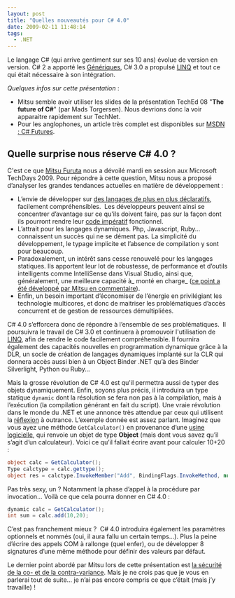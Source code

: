 ```yaml
---
layout: post
title: "Quelles nouveautés pour C# 4.0"
date: 2009-02-11 11:48:14
tags:
  - .NET
---
```


Le langage C# (qui arrive gentiment sur ses 10 ans) évolue de version en version. C# 2 a apporté les [Génériques](http://msdn.microsoft.com/fr-fr/library/512aeb7t(VS.80).aspx), C# 3.0 a propulsé [LINQ](http://msdn.microsoft.com/fr-fr/library/bb397933.aspx) et tout ce qui était nécessaire à son intégration.

_Quelques infos sur cette présentation_ :

 *   Mitsu semble avoir utiliser les slides de la présentation TechEd 08 "**The future of C#**" (par Mads Torgersen). Nous devrions donc la voir apparaitre rapidement sur TechNet.
 *   Pour les anglophones, un article très complet est disponibles sur [MSDN : C# Futures](https://code.msdn.microsoft.com:443/csharpfuture).

## Quelle surprise nous réserve C# 4.0 ?

C'est ce que [Mitsu Furuta](http://blogs.msdn.com/b/mitsufu/) nous a dévoilé mardi en session aux Microsoft TechDays 2009\. Pour répondre à cette question, Mitsu nous a proposé d’analyser les grandes tendances actuelles en matière de développement :

*   L’envie de développer sur [des langages de plus en plus déclaratifs](http://fr.wikipedia.org/wiki/Programmation_d%C3%A9clarative), facilement compréhensibles.  Les développeurs peuvent ainsi se concentrer d’avantage sur ce qu'ils doivent faire, pas sur la façon dont ils pourront rendre leur [code impératif](http://fr.wikipedia.org/wiki/Programmation_imp%C3%A9rative) fonctionnel.
*   L’attrait pour les langages dynamiques. Php, Javascript, Ruby… connaissent un succès qui ne se dément pas. La simplicité du développement, le typage implicite et l’absence de compilation y sont pour beaucoup.
*   Paradoxalement, un intérêt sans cesse renouvelé pour les langages statiques. Ils apportent leur lot de robustesse, de performance et d’outils intelligents comme IntelliSense dans Visual Studio, ainsi que, généralement, une meilleure capacité à_ monté en charge_ ([ce point a été développé par Mitsu en commentaire](/2009/02/quelles-nouveautes-pour-c-40/)).
*   Enfin, un besoin important d’économiser de l’énergie en privilégiant les technologie multicores, et donc de maitriser les problématiques d’accès concurrent et de gestion de ressources démultipliées.

C# 4.0 s’efforcera donc de répondre à l’ensemble de ses problématiques.  Il poursuivra le travail de C# 3.0 et continuera à promouvoir l'utilisation de [LINQ](http://msdn.microsoft.com/fr-fr/library/bb397933.aspx), afin de rendre le code facilement compréhensible. Il fournira également des capacités nouvelles en programmation dynamique grâce à la DLR, un socle de création de langages dynamiques implanté sur la CLR qui donnera accès aussi bien à un Object Binder .NET qu’à des Binder Silverlight, Python ou Ruby…

Mais la grosse révolution de C# 4.0 est qu'il permettra aussi de typer des objets dynamiquement. Enfin, soyons plus précis, il introduira un type statique `dynamic` dont la résolution se fera non pas à la compilation, mais à l’exécution (la compilation générant en fait du script). Une vraie révolution dans le monde du .NET et une annonce très attendue par ceux qui utilisent la [réflexion](http://emerica.developpez.com/dotnet/reflection/introduction/csharp/) à outrance. L’exemple donnée est assez parlant. Imaginez que vous ayez une méthode `GetCalculator()` en provenance d’une [usine logicielle](http://fr.wikipedia.org/wiki/Software_factory), qui renvoie un objet de type **Object** (mais dont vous savez qu’il s’agit d’un calculateur). Voici ce qu’il fallait écrire avant pour calculer 10+20 :

```cs
object calc = GetCalculator();
Type calctype = calc.gettype();
object res = calctype.InvokeMember("Add", BindingFlags.InvokeMethod, null, new object[] {10, 20}); int sum = convert.ToInt32(res).
```

Pas très sexy, un ? Notamment la phase d’appel à la procédure par invocation… Voilà ce que cela pourra donner en C# 4.0 :

```cs
dynamic calc = GetCalculator();
int sum = calc.add(10,20);
```

C’est pas franchement mieux ?  C# 4.0 introduira également les paramètres optionnels et nommés (oui, il aura fallu un certain temps…). Plus la peine d’écrire des appels COM à rallonge (quel enfer), ou de développer 8 signatures d’une même méthode pour définir des valeurs par défaut.

Le dernier point abordé par Mitsu lors de cette présentation est [la sécurité de la co- et de la contra-variance](http://msdn.microsoft.com/fr-fr/library/ms173174(VS.80).aspx). Mais je ne crois pas que je vous en parlerai tout de suite… je n’ai pas encore compris ce que c’était (mais j’y travaille) !
